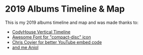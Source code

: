 # 2019 Albums Timeline & Map

This is my 2019 albums timeline and map and was made thanks to:
* [CodyHouse Vertical Timeline](https://codyhouse.co/gem/vertical-timeline/)
* [Awesome Font for "compact-disc" icon](https://fontawesome.com/icons/compact-disc)
* [Chris Coyier for better YouTube embed code](https://css-tricks.com/lazy-load-embedded-youtube-videos/)
* [and me Aniol](https://github.com/aniol)

